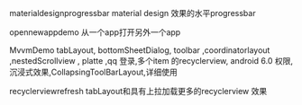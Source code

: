 materialdesignprogressbar material design 效果的水平progressbar

opennewappdemo  从一个app打开另外一个app

MvvmDemo tabLayout, bottomSheetDialog, toolbar ,coordinatorlayout ,nestedScrollview ,
platte ,qq 登录,多个item 的recyclerview, android 6.0 权限, 沉浸式效果,CollapsingToolBarLayout,详细使用

recyclerviewrefresh  tabLayout和具有上拉加载更多的recyclerview 效果
